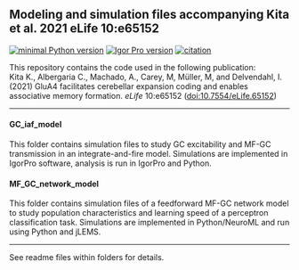 ## Modeling and simulation files accompanying Kita et al. 2021 eLife 10:e65152

[![minimal Python version](https://img.shields.io/badge/Python%3E%3D-2.7-green.svg)](https://www.anaconda.com/distribution/)
[![Igor Pro version](https://img.shields.io/badge/Igor%20Pro-6.37-orange.svg)](https://www.wavemetrics.com)
[![citation](https://zenodo.org/badge/DOI/10.7554/eLife.65152.svg)](https://elifesciences.org/articles/65152)



This repository contains the code used in the following publication:  
Kita K., Albergaria C., Machado, A., Carey, M, Müller, M, and Delvendahl, I. 
(2021) GluA4 facilitates cerebellar expansion coding and enables associative memory formation. _eLife_ 10:e65152 ([doi:10.7554/eLife.65152](https://elifesciences.org/articles/65152))  
  
  ---
#### __GC_iaf_model__  
This folder contains simulation files to study GC excitability and MF-GC transmission in an integrate-and-fire model. Simulations are implemented in IgorPro software, analysis is run in IgorPro and Python.

#### __MF_GC_network_model__  
This folder contains simulation files of a feedforward MF-GC network model to study population characteristics and learning speed of a perceptron classification task. Simulations are implemented in Python/NeuroML and run using Python and jLEMS.
  
  ---  
See readme files within folders for details.  
